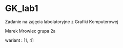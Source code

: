# GK_lab1
Zadanie na zajęcia labolatoryjne z Grafiki Komputerowej

Marek Mrowiec grupa 2a

wariant : [1, 4]
